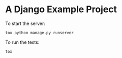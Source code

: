 # A Django Example Project

To start the server:

```base
tox python manage.py runserver
```

To run the tests:

```base
tox
```
